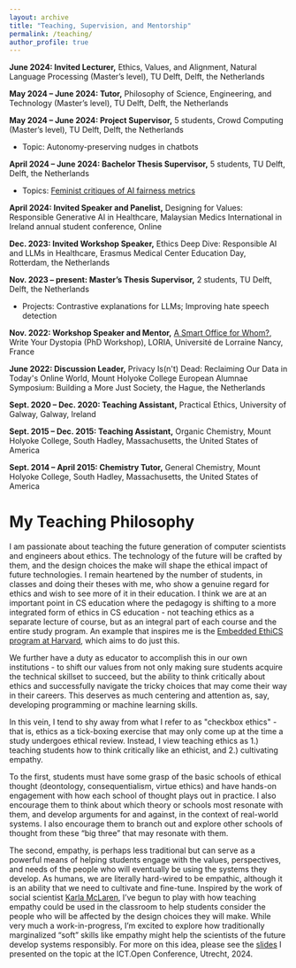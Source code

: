 ```yaml
---
layout: archive
title: "Teaching, Supervision, and Mentorship"
permalink: /teaching/
author_profile: true
---
```


**June 2024: Invited Lecturer,** Ethics, Values, and Alignment, Natural Language Processing (Master’s level), TU Delft, Delft, the Netherlands

**May 2024 – June 2024:	Tutor,** Philosophy of Science, Engineering, and Technology (Master’s level), TU Delft, Delft, the Netherlands

**May 2024 – June 2024:	Project Supervisor,** 5 students, Crowd Computing (Master’s level), TU Delft, Delft, the Netherlands
* Topic: Autonomy-preserving nudges in chatbots

**April 2024 – June 2024: Bachelor Thesis Supervisor,** 5 students, TU Delft, Delft, the Netherlands
* Topics: [Feminist critiques of AI fairness metrics](https://www.linkedin.com/posts/scientist-ethicist_feminism-feministai-aifairness-activity-7212447082563993600-AuDW?utm_source=share&utm_medium=member_desktop)

**April 2024:	Invited Speaker and Panelist,** Designing for Values: Responsible Generative AI in Healthcare, Malaysian Medics International in Ireland annual student conference, Online  

**Dec. 2023: Invited Workshop Speaker,** Ethics Deep Dive: Responsible AI and LLMs in Healthcare, Erasmus Medical Center Education Day, Rotterdam, the Netherlands

**Nov. 2023 – present: Master’s Thesis Supervisor,** 2 students, TU Delft, Delft, the Netherlands 
* Projects: Contrastive explanations for LLMs; Improving hate speech detection

**Nov. 2022:	Workshop Speaker and Mentor,** [A Smart Office for Whom?](https://members.loria.fr/KFort/teaching/write-your-dystopia-ethics/), Write Your Dystopia (PhD Workshop), LORIA, Université de Lorraine Nancy, France  

**June 2022:	Discussion Leader,** Privacy Is(n't) Dead: Reclaiming Our Data in Today's Online World, Mount Holyoke College European Alumnae Symposium: Building a More Just Society, the Hague, the Netherlands

**Sept. 2020 – Dec. 2020: Teaching Assistant,** Practical Ethics, University of Galway, Galway, Ireland

**Sept. 2015 – Dec. 2015: Teaching Assistant,** Organic Chemistry, Mount Holyoke College, South Hadley, Massachusetts, the United States of America

**Sept. 2014 – April 2015:	Chemistry Tutor,** General Chemistry, Mount Holyoke College, South Hadley, Massachusetts, the United States of America



My Teaching Philosophy
======

I am passionate about teaching the future generation of computer scientists and engineers about ethics. The technology of the future will be crafted by them, and the design choices the make will shape the ethical impact of future technologies. I remain heartened by the number of students, in classes and doing their theses with me, who show a genuine regard for ethics and wish to see more of it in their education. I think we are at an important point in CS education where the pedagogy is shifting to a more integrated form of ethics in CS education - not teaching ethics as a separate lecture of course, but as an integral part of each course and the entire study program. An example that inspires me is the [Embedded EthiCS program at Harvard](https://embeddedethics.seas.harvard.edu), which aims to do just this. 

We further have a duty as educator to accomplish this in our own institutions - to shift our values from not only making sure students acquire the technical skillset to succeed, but the ability to think critically about ethics and successfully navigate the tricky choices that may come their way in their careers. This deserves as much centering and attention as, say, developing programming or machine learning skills. 

In this vein, I tend to shy away from what I refer to as "checkbox ethics" - that is, ethics as a tick-boxing exercise that may only come up at the time a study undergoes ethical review. Instead, I view teaching ethics as 1.)  teaching students how to think critically like an ethicist, and 2.) cultivating empathy.

To the first, students must have some grasp of the basic schools of ethical thought (deontology, consequentialism, virtue ethics) and have hands-on engagement with how each school of thought plays out in practice. I also encourage them to think about which theory or schools most resonate with them, and develop arguments for and against, in the context of real-world systems. I also encourage them to branch out and explore other schools of thought from these “big three” that may resonate with them.

The second, empathy, is perhaps less traditional but can serve as a powerful means of helping students engage with the values, perspectives, and needs of the people who will eventually be using the systems they develop. As humans, we are literally hard-wired to be empathic, although it is an ability that we need to cultivate and fine-tune. Inspired by the work of social scientist [Karla McLaren](https://karlamclaren.com/), I’ve begun to play with how teaching empathy could be used in the classroom to help students consider the people who will be affected by the design choices they will make. While very much a work-in-progress, I’m excited to explore how traditionally marginalized “soft” skills like empathy might help the scientists of the future develop systems responsibly. For more on this idea, please see the [slides](https://zenodo.org/records/13619506) I presented on the topic at the ICT.Open Conference, Utrecht, 2024.

